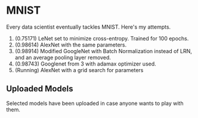 # MNIST
Every data scientist eventually tackles MNIST. Here's my attempts.

1. (0.75171) LeNet set to minimize cross-entropy. Trained for 100 epochs.
2. (0.98614) AlexNet with the same parameters.
3. (0.98914) Modified GoogleNet with Batch Normalization instead of LRN, and an average pooling layer removed.
4. (0.98743) Googlenet from 3 with adamax optimizer used.
5. (Running) AlexNet with a grid search for parameters

## Uploaded Models
Selected models have been uploaded in case anyone wants to play with them. 
